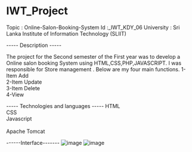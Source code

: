# IWT_Project

Topic : Online-Salon-Booking-System Id :_IWT_KDY_06 University : Sri Lanka Institute of Information Technology (SLIIT) 


----- Description -----  

The project for the Second semester of the First year was to develop a Online salon booking System using HTML,CSS,PHP,JAVASCRIPT. I was responsible for Store management . Below are my four main functions. 
1- Item Add <br>
2-Item Update  <br>
3-Item Delete  <br>
4-View  <br>


----- Technologies and languages ----- 
HTML  <br>
CSS  <br>
Javascript  <br>  
Apache Tomcat <br>

------Interface-------
![image](https://user-images.githubusercontent.com/99312516/214095333-3281966d-0ab0-44b9-8b7e-0ae382bc6e33.png)
![image](https://user-images.githubusercontent.com/99312516/214095403-6a9dd8c0-3b93-4fb7-87b9-2098d2ca46dd.png)

